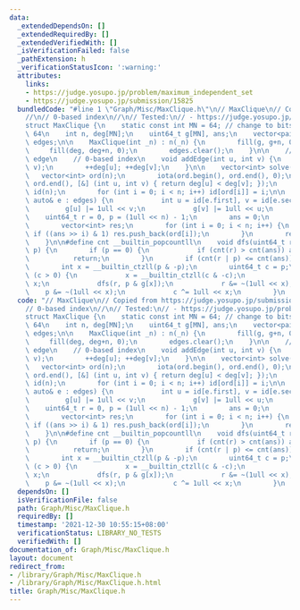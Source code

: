 ```yaml
---
data:
  _extendedDependsOn: []
  _extendedRequiredBy: []
  _extendedVerifiedWith: []
  _isVerificationFailed: false
  _pathExtension: h
  _verificationStatusIcon: ':warning:'
  attributes:
    links:
    - https://judge.yosupo.jp/problem/maximum_independent_set
    - https://judge.yosupo.jp/submission/15825
  bundledCode: "#line 1 \"Graph/Misc/MaxClique.h\"\n// MaxClique\n// Copied from https://judge.yosupo.jp/submission/15825\n\
    //\n// 0-based index\n//\n// Tested:\n// - https://judge.yosupo.jp/problem/maximum_independent_set\n\
    struct MaxClique {\n    static const int MN = 64; // change to bitset for n >\
    \ 64\n    int n, deg[MN];\n    uint64_t g[MN], ans;\n    vector<pair<int,int>>\
    \ edges;\n\n    MaxClique(int _n) : n(_n) {\n        fill(g, g+n, 0ull);\n   \
    \     fill(deg, deg+n, 0);\n        edges.clear();\n    }\n\n    // Add bi-directional\
    \ edge\n    // 0-based index\n    void addEdge(int u, int v) {\n        edges.emplace_back(u,\
    \ v);\n        ++deg[u]; ++deg[v];\n    }\n\n    vector<int> solve() {\n     \
    \   vector<int> ord(n);\n        iota(ord.begin(), ord.end(), 0);\n        sort(ord.begin(),\
    \ ord.end(), [&] (int u, int v) { return deg[u] < deg[v]; });\n        vector<int>\
    \ id(n);\n        for (int i = 0; i < n; i++) id[ord[i]] = i;\n\n        for (const\
    \ auto& e : edges) {\n            int u = id[e.first], v = id[e.second];\n   \
    \         g[u] |= 1ull << v;\n            g[v] |= 1ull << u;\n        }\n    \
    \    uint64_t r = 0, p = (1ull << n) - 1;\n        ans = 0;\n        dfs(r, p);\n\
    \        vector<int> res;\n        for (int i = 0; i < n; i++) {\n           \
    \ if ((ans >> i) & 1) res.push_back(ord[i]);\n        }\n        return res;\n\
    \    }\n\n#define cnt __builtin_popcountll\n    void dfs(uint64_t r, uint64_t\
    \ p) {\n        if (p == 0) {\n            if (cnt(r) > cnt(ans)) ans = r;\n \
    \           return;\n        }\n        if (cnt(r | p) <= cnt(ans)) return;\n\
    \        int x = __builtin_ctzll(p & -p);\n        uint64_t c = p;\n        while\
    \ (c > 0) {\n            x = __builtin_ctzll(c & -c);\n            r |= 1ull <<\
    \ x;\n            dfs(r, p & g[x]);\n            r &= ~(1ull << x);\n        \
    \    p &= ~(1ull << x);\n            c ^= 1ull << x;\n        }\n    }\n};\n"
  code: "// MaxClique\n// Copied from https://judge.yosupo.jp/submission/15825\n//\n\
    // 0-based index\n//\n// Tested:\n// - https://judge.yosupo.jp/problem/maximum_independent_set\n\
    struct MaxClique {\n    static const int MN = 64; // change to bitset for n >\
    \ 64\n    int n, deg[MN];\n    uint64_t g[MN], ans;\n    vector<pair<int,int>>\
    \ edges;\n\n    MaxClique(int _n) : n(_n) {\n        fill(g, g+n, 0ull);\n   \
    \     fill(deg, deg+n, 0);\n        edges.clear();\n    }\n\n    // Add bi-directional\
    \ edge\n    // 0-based index\n    void addEdge(int u, int v) {\n        edges.emplace_back(u,\
    \ v);\n        ++deg[u]; ++deg[v];\n    }\n\n    vector<int> solve() {\n     \
    \   vector<int> ord(n);\n        iota(ord.begin(), ord.end(), 0);\n        sort(ord.begin(),\
    \ ord.end(), [&] (int u, int v) { return deg[u] < deg[v]; });\n        vector<int>\
    \ id(n);\n        for (int i = 0; i < n; i++) id[ord[i]] = i;\n\n        for (const\
    \ auto& e : edges) {\n            int u = id[e.first], v = id[e.second];\n   \
    \         g[u] |= 1ull << v;\n            g[v] |= 1ull << u;\n        }\n    \
    \    uint64_t r = 0, p = (1ull << n) - 1;\n        ans = 0;\n        dfs(r, p);\n\
    \        vector<int> res;\n        for (int i = 0; i < n; i++) {\n           \
    \ if ((ans >> i) & 1) res.push_back(ord[i]);\n        }\n        return res;\n\
    \    }\n\n#define cnt __builtin_popcountll\n    void dfs(uint64_t r, uint64_t\
    \ p) {\n        if (p == 0) {\n            if (cnt(r) > cnt(ans)) ans = r;\n \
    \           return;\n        }\n        if (cnt(r | p) <= cnt(ans)) return;\n\
    \        int x = __builtin_ctzll(p & -p);\n        uint64_t c = p;\n        while\
    \ (c > 0) {\n            x = __builtin_ctzll(c & -c);\n            r |= 1ull <<\
    \ x;\n            dfs(r, p & g[x]);\n            r &= ~(1ull << x);\n        \
    \    p &= ~(1ull << x);\n            c ^= 1ull << x;\n        }\n    }\n};\n"
  dependsOn: []
  isVerificationFile: false
  path: Graph/Misc/MaxClique.h
  requiredBy: []
  timestamp: '2021-12-30 10:55:15+08:00'
  verificationStatus: LIBRARY_NO_TESTS
  verifiedWith: []
documentation_of: Graph/Misc/MaxClique.h
layout: document
redirect_from:
- /library/Graph/Misc/MaxClique.h
- /library/Graph/Misc/MaxClique.h.html
title: Graph/Misc/MaxClique.h
---
```

